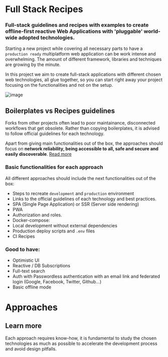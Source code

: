 # Full Stack Recipes
### Full-stack guidelines and recipes with examples to create offline-first reactive Web Applications with 'pluggable' world-wide adopted technologies.

Starting a new project while covering all necessary parts to have a `production ready` multiplatform web application can be work intense and overwhelming. The amount of different framework, libraries and techniques are growing by the minute. 

In this project we aim to create full-stack applications with different chosen web technologies, all glue together, so you can start right away your project focusing on the functionalities and not on the setup.

![image](https://user-images.githubusercontent.com/4195550/80917564-08121100-8d60-11ea-817b-a55eaea61830.png)

## Boilerplates vs Recipes guidelines
Forks from other projects often lead to poor maintainance, disconnected workflows that get obsolete. Rather than copying boilerplates, it is advised to follow official guidelines for each technology.

Apart from giving main functionalities out of the box, the approaches should focus on **network reliability, being accessible to all, safe and secure and easily discoverable**. [Read more](https://web.dev/learn/)

### Basic functionalities for each approach
All different approaches should include the next functionalities out of the box:
- Steps to recreate `development` and `production` environment
- Links to the official guidelines of each technology and best practices.
- SPA (Single Page Application) or SSR (Server side rendering)
- PWA 
- Authorization and roles.
- Docker-compose: 
 - Local development without external dependencies
 - Production deploy scripts and `.env` files
- CI Recipes

### Good to have:
- Optimistic UI 
- Reactive / DB Subscriptions
- Full-text search
- Auth with Passwordless authentication with an email link and federated login (Google, Facebook, Twitter, Github...)
- Basic offline mode

# Approaches


## Learn more
Each approach requires know-how, it is fundamental to study the chosen technologies as much as possible to accelerate the development process and avoid design pitfalls. 
